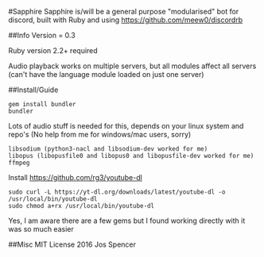 #Sapphire
Sapphire is/will be a general purpose "modularised" bot for discord, built with Ruby and using https://github.com/meew0/discordrb

##Info
Version = 0.3

Ruby version 2.2+ required

Audio playback works on multiple servers, but all modules affect all servers (can't have the language module loaded on just one server)

##Install/Guide
```
gem install bundler
bundler
```
Lots of audio stuff is needed for this, depends on your linux system and repo's
(No help from me for windows/mac users, sorry)
```
libsodium (python3-nacl and libsodium-dev worked for me)
libopus (libopusfile0 and libopus0 and libopusfile-dev worked for me)
ffmpeg
```
Install https://github.com/rg3/youtube-dl
```
sudo curl -L https://yt-dl.org/downloads/latest/youtube-dl -o /usr/local/bin/youtube-dl
sudo chmod a+rx /usr/local/bin/youtube-dl
```
Yes, I am aware there are a few gems but I found working directly with it was so much easier


##Misc
MIT License 2016 Jos Spencer
